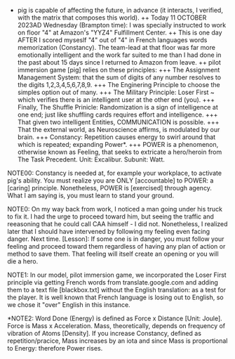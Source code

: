 - pig is capable of affecting the future, in advance (it interacts, I verified, with the matrix that composes this world). 
++ Today 11 OCTOBER 2023AD Wednesday (Brampton time): I was specially instructed to work on floor "4" at Amazon's "YYZ4" Fulfillment Center. 
++ This is one day AFTER I scored myseslf "4" out of "4" in French languages words memorization (Constancy). The team-lead 
at that floor was far more emotionally intelligent and the work far suited to me than I had done in the past about 15 days since I returned to Amazon from leave.
++ pilot immersion game [pig] relies on these principles:
+++ The Assignment Management System: that the sum of digits of any number resolves to the digits 1,2,3,4,5,6,7,8,9.
+++ The Enginering Principle to choose the simples option out of many.
+++ The Military Principle: Loser First ~ which verifies there is an intelligent user at the other end (you).
+++ Finally, The Shuffle Prinicle: Randomization is a sign of intelligence at one end; just like shuffling cards requires 
effort and intelligence.
+++ That given two intelligent Entities, COMMUNICATION is possible.
+++ That the external world, as Neuroscience affirms, is modulated by our brain. 
+++ Constancy: Repetition causes energy to swirl around that which is repeated; expanding Power*.
+++ POWER is a phenomenon, otherwise known as Feeling, that seeks to extricate a hero/heroin from The Task Precedent. 
Unit: Excalibur. Subunit: Watt.

NOTE00: Constancy is needed at, for example your workplace, to activate pig's ability. You must realize you are ONLY 
[accountable] to POWER: a [caring] principle. Nonetheless, POWER is [exercised] through agency. What I am saying is, you 
must learn to stand your ground.

NOTE0: On my way back from work, I noticed a man going under his truck to fix it. I had the urge to proceed toward him, 
but seeing the traffic and reeasoning that he could call CAA himself - I did not. Nonetheless, I realized later that 
I should have intervened by following my feeling even facing danger. Next time.
[Lesson]: If some one is in danger, you must follow your feeling and proceed toward them regardless of having any plan of action or method to save them. That feeling will itself create an opening or you will die a hero.
  
NOTE1: In our model, pilot immersion game, we incorporated the Loser First principle via getting French words from translate.google.com and adding them to a text file [blackbox.txt] without the English translation: as a test for the 
player. It is well known that French language is losing out to English, so we chose it "over" English in this 
instance.

*NOTE2: Word Done (Energy) is defined as Force x Distance [Unit: Joule]. Force is Mass x Acceleration. Mass, theoretically, depends on frequency of vibration of Atoms [Density]. If you increase Constancy, defined as repetition/pracice, Mass increases by an iota and since Mass is proportional to Energy: therefore Power rises. 